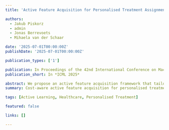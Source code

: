 ```yaml
---
title: 'Active Feature Acquisition for Personalised Treatment Assignment'

authors:
  - Jakub Piskorz
  - admin
  - Jonas Berrevoets
  - Mihaela van der Schaar

date: '2025-07-01T00:00:00Z'
publishDate: '2025-07-01T00:00:00Z'

publication_types: ['1']

publication: In Proceedings of the 42nd International Conference on Machine Learning (ICML)
publication_short: In *ICML 2025*

abstract: We propose an active feature acquisition framework that tailors costly measurements to individual patients, optimising personalised treatment assignment under resource constraints.
summary: Cost-aware active feature acquisition for personalised treatment policies.

tags: [Active Learning, Healthcare, Personalised Treatment]

featured: false

links: []

---
```

